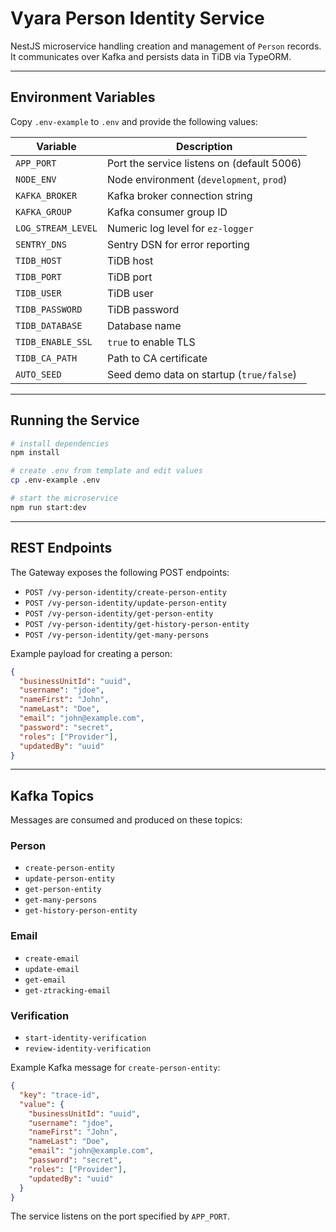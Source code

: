 # Vyara Person Identity Service

NestJS microservice handling creation and management of `Person` records.  It
communicates over Kafka and persists data in TiDB via TypeORM.

---

## Environment Variables

Copy `.env-example` to `.env` and provide the following values:

| Variable           | Description                               |
| ------------------ | ----------------------------------------- |
| `APP_PORT`         | Port the service listens on (default 5006) |
| `NODE_ENV`         | Node environment (`development`, `prod`)  |
| `KAFKA_BROKER`     | Kafka broker connection string            |
| `KAFKA_GROUP`      | Kafka consumer group ID                   |
| `LOG_STREAM_LEVEL` | Numeric log level for `ez-logger`         |
| `SENTRY_DNS`       | Sentry DSN for error reporting            |
| `TIDB_HOST`        | TiDB host                                 |
| `TIDB_PORT`        | TiDB port                                 |
| `TIDB_USER`        | TiDB user                                 |
| `TIDB_PASSWORD`    | TiDB password                             |
| `TIDB_DATABASE`    | Database name                             |
| `TIDB_ENABLE_SSL`  | `true` to enable TLS                      |
| `TIDB_CA_PATH`     | Path to CA certificate                    |
| `AUTO_SEED`        | Seed demo data on startup (`true/false`)  |

---

## Running the Service

```bash
# install dependencies
npm install

# create .env from template and edit values
cp .env-example .env

# start the microservice
npm run start:dev
```

---

## REST Endpoints

The Gateway exposes the following POST endpoints:

- `POST /vy-person-identity/create-person-entity`
- `POST /vy-person-identity/update-person-entity`
- `POST /vy-person-identity/get-person-entity`
- `POST /vy-person-identity/get-history-person-entity`
- `POST /vy-person-identity/get-many-persons`

Example payload for creating a person:

```json
{
  "businessUnitId": "uuid",
  "username": "jdoe",
  "nameFirst": "John",
  "nameLast": "Doe",
  "email": "john@example.com",
  "password": "secret",
  "roles": ["Provider"],
  "updatedBy": "uuid"
}
```

---

## Kafka Topics

Messages are consumed and produced on these topics:

### Person

- `create-person-entity`
- `update-person-entity`
- `get-person-entity`
- `get-many-persons`
- `get-history-person-entity`

### Email

- `create-email`
- `update-email`
- `get-email`
- `get-ztracking-email`

### Verification

- `start-identity-verification`
- `review-identity-verification`

Example Kafka message for `create-person-entity`:

```json
{
  "key": "trace-id",
  "value": {
    "businessUnitId": "uuid",
    "username": "jdoe",
    "nameFirst": "John",
    "nameLast": "Doe",
    "email": "john@example.com",
    "password": "secret",
    "roles": ["Provider"],
    "updatedBy": "uuid"
  }
}
```

The service listens on the port specified by `APP_PORT`.
